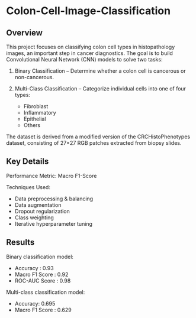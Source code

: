 # Colon-Cell-Image-Classification

## Overview

This project focuses on classifying colon cell types in histopathology images, an important step in cancer diagnostics. The goal is to build Convolutional Neural Network (CNN) models to solve two tasks:

1. Binary Classification – Determine whether a colon cell is cancerous or non-cancerous.

2. Multi-Class Classification – Categorize individual cells into one of four types:
   - Fibroblast
   - Inflammatory
   - Epithelial
   - Others

The dataset is derived from a modified version of the CRCHistoPhenotypes dataset, consisting of 27×27 RGB patches extracted from biopsy slides.

## Key Details

Performance Metric: Macro F1-Score

Techniques Used:

- Data preprocessing & balancing
- Data augmentation
- Dropout regularization
- Class weighting
- Iterative hyperparameter tuning

## Results

Binary classification model:

- Accuracy : 0.93
- Macro F1 Score : 0.92
- ROC-AUC Score : 0.98

Multi-class classification model:

- Accuracy: 0.695
- Macro F1 Score : 0.629

